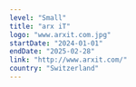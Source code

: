 ```yaml
---
level: "Small"
title: "arx iT"
logo: "www.arxit.com.jpg"
startDate: "2024-01-01"
endDate: "2025-02-28"
link: "http://www.arxit.com/"
country: "Switzerland"
---
```

